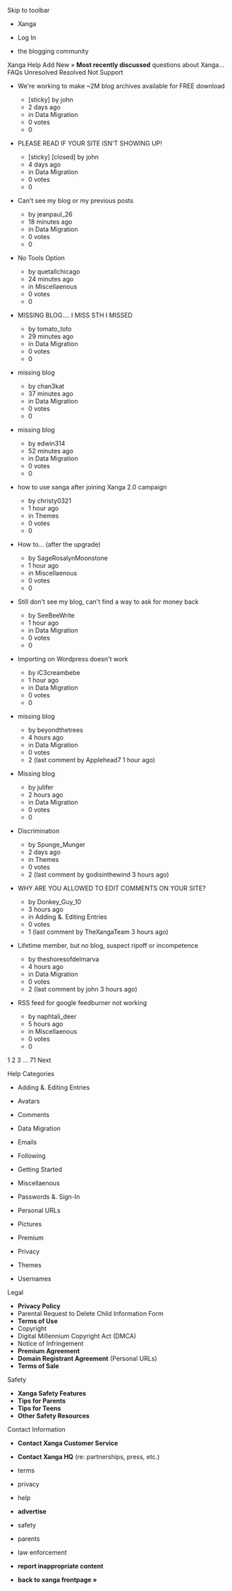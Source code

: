 Skip to toolbar

*   Xanga

*   Log In

*   the blogging community

Xanga Help Add New » **Most recently discussed** questions about Xanga… FAQs Unresolved Resolved Not Support

*   We're working to make ~2M blog archives available for FREE download
    *   \[sticky\] by john
    *   2 days ago
    *   in Data Migration
    *   0 votes
    *   0
*   PLEASE READ IF YOUR SITE ISN'T SHOWING UP!
    *   \[sticky\] \[closed\] by john
    *   4 days ago
    *   in Data Migration
    *   0 votes
    *   0

*   Can't see my blog or my previous posts
    *   by jeanpaul\_26
    *   18 minutes ago
    *   in Data Migration
    *   0 votes
    *   0
*   No Tools Option
    *   by quetallchicago
    *   24 minutes ago
    *   in Miscellaenous
    *   0 votes
    *   0
*   MISSING BLOG.... I MISS STH I MISSED
    *   by tomato\_toto
    *   29 minutes ago
    *   in Data Migration
    *   0 votes
    *   0
*   missing blog
    *   by chan3kat
    *   37 minutes ago
    *   in Data Migration
    *   0 votes
    *   0
*   missing blog
    *   by edwin314
    *   52 minutes ago
    *   in Data Migration
    *   0 votes
    *   0
*   how to use xanga after joining Xanga 2.0 campaign
    *   by christy0321
    *   1 hour ago
    *   in Themes
    *   0 votes
    *   0
*   How to... (after the upgrade)
    *   by SageRosalynMoonstone
    *   1 hour ago
    *   in Miscellaenous
    *   0 votes
    *   0
*   Still don't see my blog, can't find a way to ask for money back
    *   by SeeBeeWrite
    *   1 hour ago
    *   in Data Migration
    *   0 votes
    *   0
*   Importing on Wordpress doesn't work
    *   by iC3creambebe
    *   1 hour ago
    *   in Data Migration
    *   0 votes
    *   0
*   missing blog
    *   by beyondthetrees
    *   4 hours ago
    *   in Data Migration
    *   0 votes
    *   2 (last comment by Applehead7 1 hour ago)
*   Missing blog
    *   by julifer
    *   2 hours ago
    *   in Data Migration
    *   0 votes
    *   0
*   Discrimination
    *   by Spunge\_Munger
    *   2 days ago
    *   in Themes
    *   0 votes
    *   2 (last comment by godisinthewind 3 hours ago)
*   WHY ARE YOU ALLOWED TO EDIT COMMENTS ON YOUR SITE?
    *   by Donkey\_Guy\_10
    *   3 hours ago
    *   in Adding &. Editing Entries
    *   0 votes
    *   1 (last comment by TheXangaTeam 3 hours ago)
*   Lifetime member, but no blog, suspect ripoff or incompetence
    *   by theshoresofdelmarva
    *   4 hours ago
    *   in Data Migration
    *   0 votes
    *   2 (last comment by john 3 hours ago)
*   RSS feed for google feedburner not working
    *   by naphtali\_deer
    *   5 hours ago
    *   in Miscellaenous
    *   0 votes
    *   0

1 2 3 ... 71 Next

Help Categories

*   Adding &. Editing Entries
*   Avatars
*   Comments
*   Data Migration
*   Emails
*   Following
*   Getting Started
*   Miscellaenous

*   Passwords &. Sign-In
*   Personal URLs
*   Pictures
*   Premium
*   Privacy
*   Themes
*   Usernames

Legal

*   **Privacy Policy**
*   Parental Request to Delete Child Information Form
*   **Terms of Use**
*   Copyright
*   Digital Millennium Copyright Act (DMCA)
*   Notice of Infringement
*   **Premium Agreement**
*   **Domain Registrant Agreement** (Personal URLs)
*   **Terms of Sale**

Safety

*   **Xanga Safety Features**
*   **Tips for Parents**
*   **Tips for Teens**
*   **Other Safety Resources**

Contact Information

*   **Contact Xanga Customer Service**
*   **Contact Xanga HQ** (re: partnerships, press, etc.)

*   terms
*   privacy
*   help
*   **advertise**

*   safety
*   parents
*   law enforcement
*   **report inappropriate content**

*   **back to xanga frontpage »**